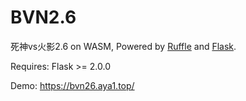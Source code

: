 # BVN2.6

死神vs火影2.6 on WASM, Powered by [Ruffle](https://github.com/ruffle-rs/ruffle/wiki/Using-Ruffle#web) and [Flask](https://github.com/pallets/flask).

Requires: Flask >= 2.0.0

Demo: https://bvn26.aya1.top/
